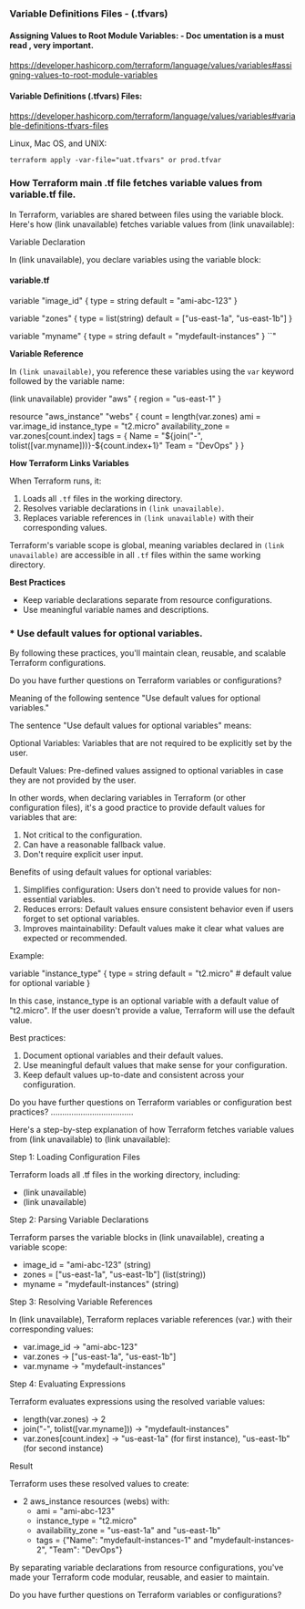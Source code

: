 
### Variable Definitions Files -  (.tfvars) 

#### Assigning Values to Root Module Variables: - Doc umentation is a must read , very important.

https://developer.hashicorp.com/terraform/language/values/variables#assigning-values-to-root-module-variables

#### Variable Definitions (.tfvars) Files:

https://developer.hashicorp.com/terraform/language/values/variables#variable-definitions-tfvars-files

Linux, Mac OS, and UNIX:

```
terraform apply -var-file="uat.tfvars" or prod.tfvar

```


### How Terraform main .tf file fetches variable values from variable.tf file.



In Terraform, variables are shared between files using the variable block. Here's how (link unavailable) fetches variable values from (link unavailable):

Variable Declaration

In (link unavailable), you declare variables using the variable block:


#### variable.tf

variable "image_id" {
  type = string
  default = "ami-abc-123"
}

variable "zones" {
  type = list(string)
  default = ["us-east-1a", "us-east-1b"]
}

variable "myname" {
  type = string
  default = "mydefault-instances"
}
``"

**Variable Reference**

In `(link unavailable)`, you reference these variables using the `var` keyword followed by the variable name:


(link unavailable)
provider "aws" {
region = "us-east-1"
}

resource "aws_instance" "webs" {
count = length(var.zones)
ami = var.image_id
instance_type = "t2.micro"
availability_zone = var.zones[count.index]
tags = {
Name = "${join("-", tolist([var.myname]))}-${count.index+1}"
Team = "DevOps"
}
}


**How Terraform Links Variables**

When Terraform runs, it:

1. Loads all `.tf` files in the working directory.
2. Resolves variable declarations in `(link unavailable)`.
3. Replaces variable references in `(link unavailable)` with their corresponding values.

Terraform's variable scope is global, meaning variables declared in `(link unavailable)` are accessible in all `.tf` files within the same working directory.

**Best Practices**

* Keep variable declarations separate from resource configurations.
* Use meaningful variable names and descriptions.
### * Use default values for optional variables.

By following these practices, you'll maintain clean, reusable, and scalable Terraform configurations.

Do you have further questions on Terraform variables or configurations?


Meaning of the following sentence "Use default values for optional variables."


The sentence "Use default values for optional variables" means:

Optional Variables: Variables that are not required to be explicitly set by the user.

Default Values: Pre-defined values assigned to optional variables in case they are not provided by the user.

In other words, when declaring variables in Terraform (or other configuration files), it's a good practice to provide default values for variables that are:

1. Not critical to the configuration.
2. Can have a reasonable fallback value.
3. Don't require explicit user input.

Benefits of using default values for optional variables:

1. Simplifies configuration: Users don't need to provide values for non-essential variables.
2. Reduces errors: Default values ensure consistent behavior even if users forget to set optional variables.
3. Improves maintainability: Default values make it clear what values are expected or recommended.

Example:


variable "instance_type" {
  type = string
  default = "t2.micro" # default value for optional variable
}


In this case, instance_type is an optional variable with a default value of "t2.micro". If the user doesn't provide a value, Terraform will use the default value.

Best practices:

1. Document optional variables and their default values.
2. Use meaningful default values that make sense for your configuration.
3. Keep default values up-to-date and consistent across your configuration.

Do you have further questions on Terraform variables or configuration best practices?
....................................

Here's a step-by-step explanation of how Terraform fetches variable values from (link unavailable) to (link unavailable):

Step 1: Loading Configuration Files

Terraform loads all .tf files in the working directory, including:

- (link unavailable)
- (link unavailable)

Step 2: Parsing Variable Declarations

Terraform parses the variable blocks in (link unavailable), creating a variable scope:

- image_id = "ami-abc-123" (string)
- zones = ["us-east-1a", "us-east-1b"] (list(string))
- myname = "mydefault-instances" (string)

Step 3: Resolving Variable References

In (link unavailable), Terraform replaces variable references (var.) with their corresponding values:

- var.image_id → "ami-abc-123"
- var.zones → ["us-east-1a", "us-east-1b"]
- var.myname → "mydefault-instances"

Step 4: Evaluating Expressions

Terraform evaluates expressions using the resolved variable values:

- length(var.zones) → 2
- join("-", tolist([var.myname])) → "mydefault-instances"
- var.zones[count.index] → "us-east-1a" (for first instance), "us-east-1b" (for second instance)

Result

Terraform uses these resolved values to create:

- 2 aws_instance resources (webs) with:
    - ami = "ami-abc-123"
    - instance_type = "t2.micro"
    - availability_zone = "us-east-1a" and "us-east-1b"
    - tags = {"Name": "mydefault-instances-1" and "mydefault-instances-2", "Team": "DevOps"}

By separating variable declarations from resource configurations, you've made your Terraform code modular, reusable, and easier to maintain.

Do you have further questions on Terraform variables or configurations?
